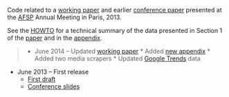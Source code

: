 Code related to a [working paper][paper] and earlier [conference paper][draft] presented at the [AFSP](http://www.afsp.msh-paris.fr/) Annual Meeting in Paris, 2013.

See the [HOWTO](HOWTO.md) for a technical summary of the data presented in Section 1 of the [paper][paper] and in the [appendix][appendix].

> * June 2014 – Updated [working paper][paper]
	* Added [new appendix][appendix]
	* Added two media scrapers
	* Updated [Google Trends][gtrends] data
* June 2013 – First release
	* [First draft][draft]
	* [Conference slides][slides]

[gtrends]: https://www.google.com/trends/
[draft]: https://github.com/briatte/afsp2013/raw/master/afsp2013-draft.pdf
[slides]: https://github.com/briatte/afsp2013/raw/master/afsp2013-slides.pdf
[paper]: http://goo.gl/C8kW1s
[appendix]: http://goo.gl/gaKlFD
